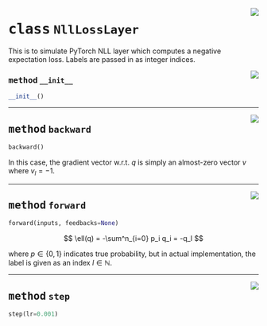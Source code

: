 <!-- markdownlint-disable -->

<a href="../mnn/layer.py#L421"><img align="right" style="float:right;" src="https://img.shields.io/badge/-source-cccccc?style=flat-square"></a>

# <kbd>class</kbd> `NllLossLayer`
This is to simulate PyTorch NLL layer which computes a negative expectation loss. Labels are passed in as integer indices. 

<a href="../mnn/layer.py#L5"><img align="right" style="float:right;" src="https://img.shields.io/badge/-source-cccccc?style=flat-square"></a>

### <kbd>method</kbd> `__init__`

```python
__init__()
```








---

<a href="../mnn/layer.py#L444"><img align="right" style="float:right;" src="https://img.shields.io/badge/-source-cccccc?style=flat-square"></a>

## <kbd>method</kbd> `backward`

```python
backward()
```

In this case, the gradient vector w.r.t. $q$ is simply an almost-zero vector $v$ where $v_l = -1$. 

---

<a href="../mnn/layer.py#L426"><img align="right" style="float:right;" src="https://img.shields.io/badge/-source-cccccc?style=flat-square"></a>

## <kbd>method</kbd> `forward`

```python
forward(inputs, feedbacks=None)
```

$$ \ell(q) = -\sum^n_{i=0} p_i q_i = -q_l $$ 

where $p \in \{0, 1\}$ indicates true probability, but in actual implementation, the label is given as an index $l \in \mathbb{N}$. 

---

<a href="../mnn/layer.py#L20"><img align="right" style="float:right;" src="https://img.shields.io/badge/-source-cccccc?style=flat-square"></a>

## <kbd>method</kbd> `step`

```python
step(lr=0.001)
```






